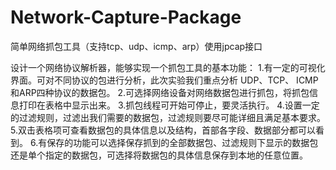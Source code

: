# Network-Capture-Package
简单网络抓包工具（支持tcp、udp、icmp、arp）使用jpcap接口

设计一个网络协议解析器，能够实现一个抓包工具的基本功能： 
1.有一定的可视化界面。可对不同协议的包进行分析，此次实验我们重点分析 UDP、TCP、 ICMP和ARP四种协议的数据包。
2.可选择网络设备对网络数据包进行抓包，将抓包信息打印在表格中显示出来。
3.抓包线程可开始可停止，要灵活执行。
4.设置一定的过滤规则，过滤出我们需要的数据包，过滤规则要尽可能详细且满足基本要求。
5.双击表格项可查看数据包的具体信息以及结构，首部各字段、数据部分都可以看到。
6.有保存的功能可以选择保存抓到的全部数据包、过滤规则下显示的数据包还是单个指定的数据包，可选择将数据包的具体信息保存到本地的任意位置。
